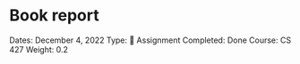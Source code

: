 # Book report

Dates: December 4, 2022
Type: 📌 Assignment
Completed: Done
Course: CS 427
Weight: 0.2

#